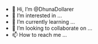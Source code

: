 - 👋 Hi, I’m @DhunaDollarer
- 👀 I’m interested in ...
- 🌱 I’m currently learning ...
- 💞️ I’m looking to collaborate on ...
- 📫 How to reach me ...

<!---
DhunaDollarer/DhunaDollarer is a ✨ special ✨ repository because its `README.md` (this file) appears on your GitHub profile.
You can click the Preview link to take a look at your changes.
--->
